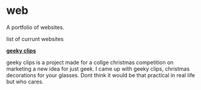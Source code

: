 # web
A portfolio of websites.

list of currunt websites

<a href="https://coneastdev.github.io/web/geekyclips/"><b>geeky clips</b></a>

geeky clips is a project made for a collge christmas competition on marketing a new idea for just geek. I came up with geeky clips, christmas decorations for your glasses. Dont think it would be that practical in real life but who cares.
